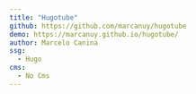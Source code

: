 ```yaml
---
title: "Hugotube"
github: https://github.com/marcanuy/hugotube
demo: https://marcanuy.github.io/hugotube/
author: Marcelo Canina
ssg:
  - Hugo
cms:
  - No Cms
---
```

